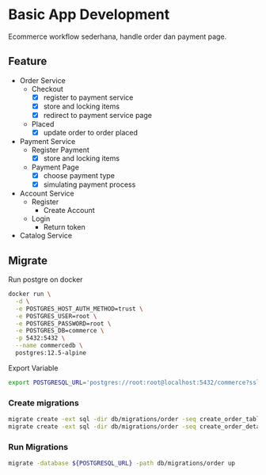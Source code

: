 # Basic App Development

Ecommerce workflow sederhana, handle order dan payment page.

## Feature

- Order Service
    - Checkout
        - [x] register to payment service
        - [x] store and locking items
        - [x] redirect to payment service page
    - Placed
        - [x] update order to order placed
- Payment Service
    - Register Payment
        - [x] store and locking items
    - Payment Page
        - [x] choose payment type
        - [x] simulating payment process
- Account Service
    - Register
        - Create Account
    - Login
        - Return token
- Catalog Service

## Migrate

Run postgre on docker

```bash
docker run \
  -d \
  -e POSTGRES_HOST_AUTH_METHOD=trust \
  -e POSTGRES_USER=root \
  -e POSTGRES_PASSWORD=root \
  -e POSTGRES_DB=commerce \
  -p 5432:5432 \
  --name commercedb \
  postgres:12.5-alpine
```

Export Variable

```bash
export POSTGRESQL_URL='postgres://root:root@localhost:5432/commerce?sslmode=disable'
```

### Create migrations

```bash
migrate create -ext sql -dir db/migrations/order -seq create_order_table
migrate create -ext sql -dir db/migrations/order -seq create_order_detail_table
```

### Run Migrations

```bash
migrate -database ${POSTGRESQL_URL} -path db/migrations/order up
```
